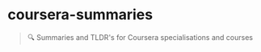 # coursera-summaries

> :mag: Summaries and TLDR's for Coursera specialisations and courses

```bash

```
